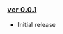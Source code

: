 ### [ver 0.0.1](https://github.com/shiraji/create-intent-inspection/releases/tag/v0.0.1)

* Initial release